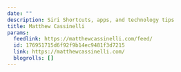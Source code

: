 ```yaml
---
date: ""
description: Siri Shortcuts, apps, and technology tips
title: Matthew Cassinelli
params:
  feedlink: https://matthewcassinelli.com/feed/
  id: 176951715d6f92f9b14ec9481f3d7215
  link: https://matthewcassinelli.com/
  blogrolls: []
---
```

